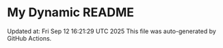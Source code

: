 # My Dynamic README
Updated at: Fri Sep 12 16:21:29 UTC 2025
This file was auto-generated by GitHub Actions.
